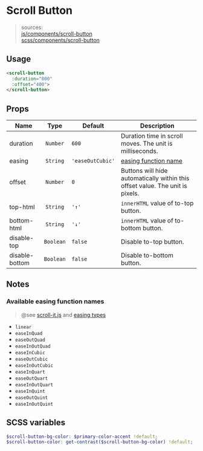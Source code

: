 # Scroll Button

> sources:  
[js/components/scroll-button](../../src/js/components/scroll-button.vue)  
[scss/components/scroll-button](../../src/scss/components/_scroll-button.scss)

## Usage

``` html
<scroll-button
  :duration="800"
  :offset="400">
</scroll-button>
```

## Props

| Name | Type | Default | Description |
| ---- |:----:| ------- | ----------- |
| duration | `Number` | `600` | Duration time in scroll moves. The unit is milliseconds. |
| easing | `String` | `'easeOutCubic'` | [easing function name](#available-easing-function-names) |
| offset | `Number` | `0` | Buttons will hide automatically within this offset value. The unit is pixels. |
| top-html | `String` | `'↑'` | `innerHTML` value of to-top button. |
| bottom-html | `String` | `'↓'` | `innerHTML` value of to-bottom button. |
| disable-top | `Boolean` | `false` | Disable to-top button. |
| disable-bottom | `Boolean` | `false` | Disable to-bottom button. |

## Notes

### Available easing function names

> @see [scroll-it.js](../../src/js/lib/utils/scroll-it.js) and [easing types](https://docs111.mootools.net/Effects/Fx-Transitions)

- `linear`
- `easeInQuad`
- `easeOutQuad`
- `easeInOutQuad`
- `easeInCubic`
- `easeOutCubic`
- `easeInOutCubic`
- `easeInQuart`
- `easeOutQuart`
- `easeInOutQuart`
- `easeInQuint`
- `easeOutQuint`
- `easeInOutQuint`

## SCSS variables

``` scss
$scroll-button-bg-color: $primary-color-accent !default;
$scroll-button-color: get-contrast($scroll-button-bg-color) !default;
```
